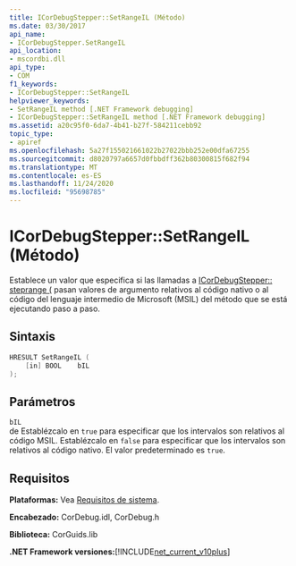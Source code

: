 ```yaml
---
title: ICorDebugStepper::SetRangeIL (Método)
ms.date: 03/30/2017
api_name:
- ICorDebugStepper.SetRangeIL
api_location:
- mscordbi.dll
api_type:
- COM
f1_keywords:
- ICorDebugStepper::SetRangeIL
helpviewer_keywords:
- SetRangeIL method [.NET Framework debugging]
- ICorDebugStepper::SetRangeIL method [.NET Framework debugging]
ms.assetid: a20c95f0-6da7-4b41-b27f-584211cebb92
topic_type:
- apiref
ms.openlocfilehash: 5a27f155021661022b27022bbb252e00dfa67255
ms.sourcegitcommit: d8020797a6657d0fbbdff362b80300815f682f94
ms.translationtype: MT
ms.contentlocale: es-ES
ms.lasthandoff: 11/24/2020
ms.locfileid: "95698785"
---
```

# <a name="icordebugsteppersetrangeil-method"></a>ICorDebugStepper::SetRangeIL (Método)

Establece un valor que especifica si las llamadas a [ICorDebugStepper:: steprange (](icordebugstepper-steprange-method.md) pasan valores de argumento relativos al código nativo o al código del lenguaje intermedio de Microsoft (MSIL) del método que se está ejecutando paso a paso.  
  
## <a name="syntax"></a>Sintaxis  
  
```cpp  
HRESULT SetRangeIL (  
    [in] BOOL    bIL  
);  
```  
  
## <a name="parameters"></a>Parámetros  

 `bIL`  
 de Establézcalo en `true` para especificar que los intervalos son relativos al código MSIL. Establézcalo en `false` para especificar que los intervalos son relativos al código nativo. El valor predeterminado es `true`.  
  
## <a name="requirements"></a>Requisitos  

 **Plataformas:** Vea [Requisitos de sistema](../../get-started/system-requirements.md).  
  
 **Encabezado:** CorDebug.idl, CorDebug.h  
  
 **Biblioteca:** CorGuids.lib  
  
 **.NET Framework versiones:**[!INCLUDE[net_current_v10plus](../../../../includes/net-current-v10plus-md.md)]
